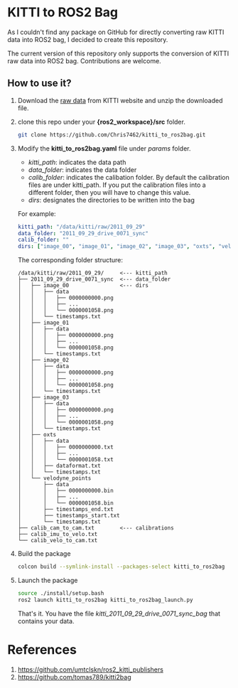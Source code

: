 # KITTI to ROS2 Bag
As I couldn't find any package on GitHub for directly converting raw KITTI data into ROS2 bag, I decided to create this repository.

The current version of this repository only supports the conversion of KITTI raw data into ROS2 bag. Contributions are welcome.

## How to use it?
1. Download the [raw data](https://www.cvlibs.net/datasets/kitti/raw_data.php) from KITTI website and unzip the downloaded file.
2. clone this repo under your **{ros2_workspace}/src** folder.
    ```bash
    git clone https://github.com/Chris7462/kitti_to_ros2bag.git
    ```
3. Modify the **kitti_to_ros2bag.yaml** file under *params* folder.
    * *kitti_path*: indicates the data path
    * *data_folder*: indicates the data folder
    * *calib_folder*: indicates the calibation folder. By default the calibration files are under kitti_path. If you put the calibration files into a different folder, then you will have to change this value.
    * *dirs*: designates the directories to be written into the bag

    For example:

    ```yaml
    kitti_path: "/data/kitti/raw/2011_09_29"
    data_folder: "2011_09_29_drive_0071_sync"
    calib_folder: ""
    dirs: ["image_00", "image_01", "image_02", "image_03", "oxts", "velodyne_points"]
    ```
    The corresponding folder structure:
    ```
    /data/kitti/raw/2011_09_29/     <--- kitti_path
    ├── 2011_09_29_drive_0071_sync  <--- data_folder
    │   ├── image_00                <--- dirs
    │   │   ├── data
    │   │   │   ├── 0000000000.png
    │   │   │   ├── ...
    │   │   │   └── 0000001058.png
    │   │   └── timestamps.txt
    │   ├── image_01
    │   │   ├── data
    │   │   │   ├── 0000000000.png
    │   │   │   ├── ...
    │   │   │   └── 0000001058.png
    │   │   └── timestamps.txt
    │   ├── image_02
    │   │   ├── data
    │   │   │   ├── 0000000000.png
    │   │   │   ├── ...
    │   │   │   └── 0000001058.png
    │   │   └── timestamps.txt
    │   ├── image_03
    │   │   ├── data
    │   │   │   ├── 0000000000.png
    │   │   │   ├── ...
    │   │   │   └── 0000001058.png
    │   │   └── timestamps.txt
    │   ├── oxts
    │   │   ├── data
    │   │   │   ├── 0000000000.txt
    │   │   │   ├── ...
    │   │   │   └── 0000001058.txt
    │   │   ├── dataformat.txt
    │   │   └── timestamps.txt
    │   └── velodyne_points
    │       ├── data
    │       │   ├── 0000000000.bin
    │       │   ├── ...
    │       │   └── 0000001058.bin
    │       ├── timestamps_end.txt
    │       ├── timestamps_start.txt
    │       └── timestamps.txt
    ├── calib_cam_to_cam.txt        <--- calibrations
    ├── calib_imu_to_velo.txt
    └── calib_velo_to_cam.txt
    ```
4. Build the package
    ```bash
    colcon build --symlink-install --packages-select kitti_to_ros2bag
    ```
5. Launch the package
    ```bash
    source ./install/setup.bash
    ros2 launch kitti_to_ros2bag kitti_to_ros2bag_launch.py
    ```
    That's it. You have the file *kitti_2011_09_29_drive_0071_sync_bag* that contains your data.

# References
1. https://github.com/umtclskn/ros2_kitti_publishers
2. https://github.com/tomas789/kitti2bag
